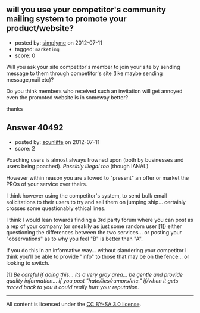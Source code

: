 ## will you use your competitor's community mailing system to promote your product/website?

- posted by: [simplyme](https://stackexchange.com/users/-1/11458-simplyme) on 2012-07-11
- tagged: `marketing`
- score: 0

Will you ask your site competitor's member to join your site by sending message to them through competitor's site (like maybe sending message,mail etc)?

Do you think members who received such an invitation will get annoyed even the promoted website is in someway better?

thanks



## Answer 40492

- posted by: [scunliffe](https://stackexchange.com/users/-1/1103-scunliffe) on 2012-07-11
- score: 2

Poaching users is almost always frowned upon (both by businesses and users being poached). *Possibly Illegal too* (though IANAL)

However within reason you are allowed to "present" an offer or market the PROs of your service over theirs.

I think however using the competitor's system, to send bulk email solicitations to their users to try and sell them on jumping ship... certainly crosses some questionably ethical lines.

I think I would lean towards finding a 3rd party forum where you can post as a rep of your company (or sneakily as just some random user [1]) either questioning the differences between the two services... or posting your "observations" as to why you feel "B" is better than "A".

If you do this in an informative way... without slandering your competitor I think you'll be able to provide "info" to those that may be on the fence... or looking to switch.

[1] *Be careful if doing this... its a very gray area... be gentle and provide quality information... if you post "hate/lies/rumors/etc." if/when it gets traced back to you it could really hurt your reputation.*




---

All content is licensed under the [CC BY-SA 3.0 license](https://creativecommons.org/licenses/by-sa/3.0/).
